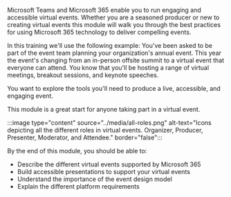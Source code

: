 Microsoft Teams and Microsoft 365 enable you to run engaging and accessible virtual events. Whether you are a seasoned producer or new to creating virtual events this module will walk you through the best practices for using Microsoft 365 technology to deliver compelling events.

In this training we'll use the following example: You've been asked to be part of the event team planning your organization's annual event. This year the event's changing from an in-person offsite summit to a virtual event that everyone can attend. You know that you'll be hosting a range of virtual meetings, breakout sessions, and keynote speeches.

You want to explore the tools you'll need to produce a live, accessible, and engaging event.

This module is a great start for anyone taking part in a virtual event.

:::image type="content" source="../media/all-roles.png" alt-text="Icons depicting all the different roles in virtual events. Organizer, Producer, Presenter, Moderator, and Attendee." border="false":::

By the end of this module, you should be able to:

- Describe the different virtual events supported by Microsoft 365
- Build accessible presentations to support your virtual events
- Understand the importance of the event design model
- Explain the different platform requirements
